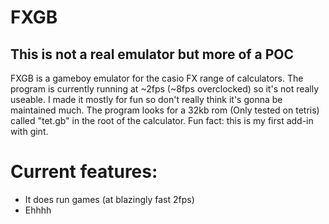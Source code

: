 # FXGB
## This is not a real emulator but more of a POC
FXGB is a gameboy emulator for the casio FX range of calculators.
The program is currently running at ~2fps (~8fps overclocked) so it's not really useable.
I made it mostly for fun so don't really think it's gonna be maintained much.
The program looks for a 32kb rom (Only tested on tetris) called "tet.gb" in the root of the calculator.
Fun fact: this is my first add-in with gint.

# Current features:
* It does run games (at blazingly fast 2fps)
* Ehhhh
